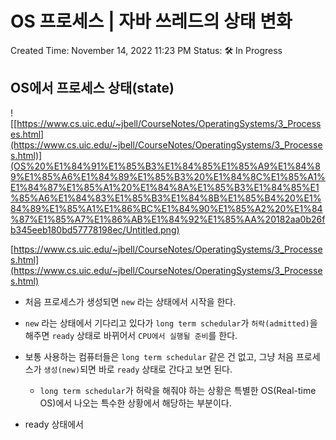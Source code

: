 # OS 프로세스 | 자바 쓰레드의 상태 변화

Created Time: November 14, 2022 11:23 PM
Status: 🛠 In Progress

## OS에서 프로세스 상태(state)

![[https://www.cs.uic.edu/~jbell/CourseNotes/OperatingSystems/3_Processes.html](https://www.cs.uic.edu/~jbell/CourseNotes/OperatingSystems/3_Processes.html)](OS%20%E1%84%91%E1%85%B3%E1%84%85%E1%85%A9%E1%84%89%E1%85%A6%E1%84%89%E1%85%B3%20%E1%84%8C%E1%85%A1%E1%84%87%E1%85%A1%20%E1%84%8A%E1%85%B3%E1%84%85%E1%85%A6%E1%84%83%E1%85%B3%E1%84%8B%E1%85%B4%20%E1%84%89%E1%85%A1%E1%86%BC%E1%84%90%E1%85%A2%20%E1%84%87%E1%85%A7%E1%86%AB%E1%84%92%E1%85%AA%20182aa0b26fb345eeb180bd57778198ec/Untitled.png)

[https://www.cs.uic.edu/~jbell/CourseNotes/OperatingSystems/3_Processes.html](https://www.cs.uic.edu/~jbell/CourseNotes/OperatingSystems/3_Processes.html)

- 처음 프로세스가 생성되면 `new` 라는 상태에서 시작을 한다.
- `new` 라는 상태에서 기다리고 있다가 `long term schedular`가 `허락(admitted)`을 해주면 `ready` 상태로 바뀌어서 `CPU에서 실행될 준비`를 한다.
- 보통 사용하는 컴퓨터들은 `long term schedular` 같은 건 없고, 그냥 처음 프로세스가 `생성(new)`되면 바로 `ready` 상태로 간다고 보면 된다.
    - `long term schedular`가 허락을 해줘야 하는 상황은 특별한 OS(Real-time OS)에서 나오는 특수한 상황에서 해당하는 부분이다.

- ready 상태에서